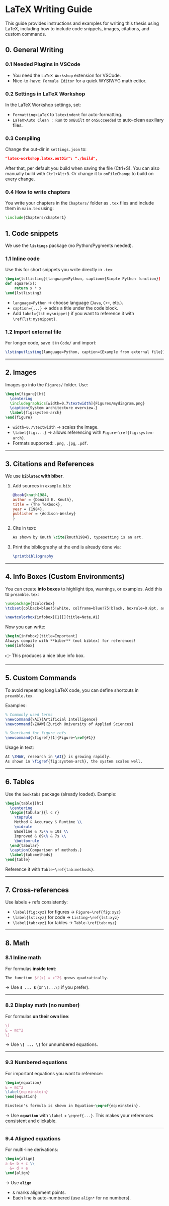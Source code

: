 # LaTeX Writing Guide

This guide provides instructions and examples for writing this thesis using LaTeX, including how to include code snippets, images, citations, and custom commands.

## 0. General Writing

### 0.1 Needed Plugins in VSCode

- You need the `LaTeX Workshop` extension for VSCode.
- Nice-to-have: `Formula Editor` for a quick WYSIWYG math editor.

### 0.2 Settings in LaTeX Workshop

In the LaTeX Workshop settings, set:

- `Formatting>LaTeX` to `latexindent` for auto-formatting.
- `LaTeX>Auto Clean : Run` to `onBuilt` or `onSucceeded` to auto-clean auxiliary files.

### 0.3 Compiling

Change the out-dir in `settings.json` to:

```json
"latex-workshop.latex.outDir": "./build",
```

After that, per default you build when saving the file (Ctrl+S).
You can also manually build with `Ctrl+Alt+B`.
Or change it to `onFileChange` to build on every change.

### 0.4 How to write chapters

You write your chapters in the `Chapters/` folder as `.tex` files and include them in `main.tex` using:

```latex
\include{Chapters/chapter1}
```

## 1. Code snippets

We use the **`listings`** package (no Python/Pygments needed).

### 1.1 Inline code

Use this for short snippets you write directly in `.tex`:

```latex
\begin{lstlisting}[language=Python, caption={Simple Python function}]
def square(x):
    return x * x
\end{lstlisting}
```

- `language=Python` → choose language (`Java`, `C++`, etc.).
- `caption={...}` → adds a title under the code block.
- Add `label={lst:mysnippet}` if you want to reference it with `\ref{lst:mysnippet}`.

### 1.2 Import external file

For longer code, save it in `Code/` and import:

```latex
\lstinputlisting[language=Python, caption={Example from external file}]{Code/example.py}
```

---

## 2. Images

Images go into the `Figures/` folder. Use:

```latex
\begin{figure}[ht]
  \centering
  \includegraphics[width=0.7\textwidth]{Figures/mydiagram.png}
  \caption{System architecture overview.}
  \label{fig:system-arch}
\end{figure}
```

- `width=0.7\textwidth` → scales the image.
- `\label{fig:...}` → allows referencing with `Figure~\ref{fig:system-arch}`.
- Formats supported: `.png`, `.jpg`, `.pdf`.

---

## 3. Citations and References

We use **`biblatex` with biber**.

1. Add sources in `example.bib`:

    ```bibtex
    @book{knuth1984,
    author = {Donald E. Knuth},
    title = {The TeXbook},
    year = {1984},
    publisher = {Addison-Wesley}
    }
    ```

2. Cite in text:

    ```latex
    As shown by Knuth \cite{knuth1984}, typesetting is an art.
    ```

3. Print the bibliography at the end is already done via:

    ```latex
    \printbibliography
    ```

---

## 4. Info Boxes (Custom Environments)

You can create **info boxes** to highlight tips, warnings, or examples.
Add this to `preamble.tex`:

```latex
\usepackage{tcolorbox}
\tcbset{colback=blue!5!white, colframe=blue!75!black, boxrule=0.8pt, arc=4pt}

\newtcolorbox{infobox}[1][]{title=Note,#1}
```

Now you can write:

```latex
\begin{infobox}[title=Important]
Always compile with **biber** (not bibtex) for references!
\end{infobox}
```

👉 This produces a nice blue info box.

---

## 5. Custom Commands

To avoid repeating long LaTeX code, you can define shortcuts in `preamble.tex`.

Examples:

```latex
% Commonly used terms
\newcommand{\AI}{Artificial Intelligence}
\newcommand{\ZHAW}{Zurich University of Applied Sciences}

% Shorthand for figure refs
\newcommand{\figref}[1]{Figure~\ref{#1}}
```

Usage in text:

```latex
At \ZHAW, research in \AI{} is growing rapidly.
As shown in \figref{fig:system-arch}, the system scales well.
```

---

## 6. Tables

Use the `booktabs` package (already loaded). Example:

```latex
\begin{table}[ht]
  \centering
  \begin{tabular}{l c r}
    \toprule
    Method & Accuracy & Runtime \\
    \midrule
    Baseline & 75\% & 10s \\
    Improved & 89\% & 7s \\
    \bottomrule
  \end{tabular}
  \caption{Comparison of methods.}
  \label{tab:methods}
\end{table}
```

Reference it with `Table~\ref{tab:methods}`.

---

## 7. Cross-references

Use labels + refs consistently:

- `\label{fig:xyz}` for figures → `Figure~\ref{fig:xyz}`
- `\label{lst:xyz}` for code → `Listing~\ref{lst:xyz}`
- `\label{tab:xyz}` for tables → `Table~\ref{tab:xyz}`

---

## 8. Math

### 8.1 Inline math

For formulas **inside text**:

```latex
The function $f(x) = x^2$ grows quadratically.
```

-> Use **`$ ... $`** (or `\(...\)` if you prefer).

---

### 8.2 Display math (no number)

For formulas **on their own line**:

```latex
\[
E = mc^2
\]
```

-> Use **`\[ ... \]`** for unnumbered equations.

---

### 9.3 Numbered equations

For important equations you want to reference:

```latex
\begin{equation}
E = mc^2
\label{eq:einstein}
\end{equation}

Einstein's formula is shown in Equation~\eqref{eq:einstein}.
```

-> Use **`equation`** with `\label` + `\eqref{...}`.
This makes your references consistent and clickable.

---

### 9.4 Aligned equations

For multi-line derivations:

```latex
\begin{align}
a &= b + c \\
  &= d + e
\end{align}
```

-> Use **`align`**

- `&` marks alignment points.
- Each line is auto-numbered (use `align*` for no numbers).

